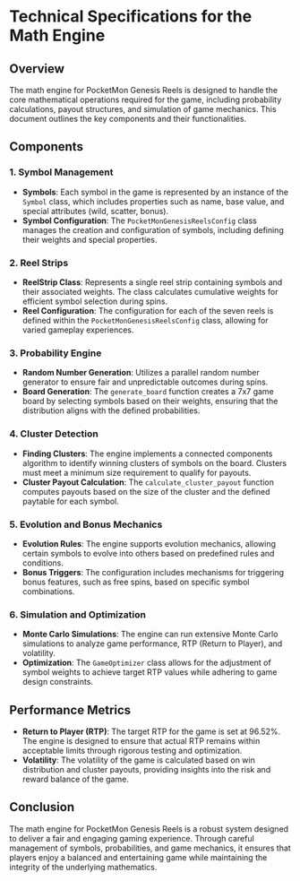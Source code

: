 # Technical Specifications for the Math Engine

## Overview

The math engine for PocketMon Genesis Reels is designed to handle the core mathematical operations required for the game, including probability calculations, payout structures, and simulation of game mechanics. This document outlines the key components and their functionalities.

## Components

### 1. Symbol Management

- **Symbols**: Each symbol in the game is represented by an instance of the `Symbol` class, which includes properties such as name, base value, and special attributes (wild, scatter, bonus).
- **Symbol Configuration**: The `PocketMonGenesisReelsConfig` class manages the creation and configuration of symbols, including defining their weights and special properties.

### 2. Reel Strips

- **ReelStrip Class**: Represents a single reel strip containing symbols and their associated weights. The class calculates cumulative weights for efficient symbol selection during spins.
- **Reel Configuration**: The configuration for each of the seven reels is defined within the `PocketMonGenesisReelsConfig` class, allowing for varied gameplay experiences.

### 3. Probability Engine

- **Random Number Generation**: Utilizes a parallel random number generator to ensure fair and unpredictable outcomes during spins.
- **Board Generation**: The `generate_board` function creates a 7x7 game board by selecting symbols based on their weights, ensuring that the distribution aligns with the defined probabilities.

### 4. Cluster Detection

- **Finding Clusters**: The engine implements a connected components algorithm to identify winning clusters of symbols on the board. Clusters must meet a minimum size requirement to qualify for payouts.
- **Cluster Payout Calculation**: The `calculate_cluster_payout` function computes payouts based on the size of the cluster and the defined paytable for each symbol.

### 5. Evolution and Bonus Mechanics

- **Evolution Rules**: The engine supports evolution mechanics, allowing certain symbols to evolve into others based on predefined rules and conditions.
- **Bonus Triggers**: The configuration includes mechanisms for triggering bonus features, such as free spins, based on specific symbol combinations.

### 6. Simulation and Optimization

- **Monte Carlo Simulations**: The engine can run extensive Monte Carlo simulations to analyze game performance, RTP (Return to Player), and volatility.
- **Optimization**: The `GameOptimizer` class allows for the adjustment of symbol weights to achieve target RTP values while adhering to game design constraints.

## Performance Metrics

- **Return to Player (RTP)**: The target RTP for the game is set at 96.52%. The engine is designed to ensure that actual RTP remains within acceptable limits through rigorous testing and optimization.
- **Volatility**: The volatility of the game is calculated based on win distribution and cluster payouts, providing insights into the risk and reward balance of the game.

## Conclusion

The math engine for PocketMon Genesis Reels is a robust system designed to deliver a fair and engaging gaming experience. Through careful management of symbols, probabilities, and game mechanics, it ensures that players enjoy a balanced and entertaining game while maintaining the integrity of the underlying mathematics.